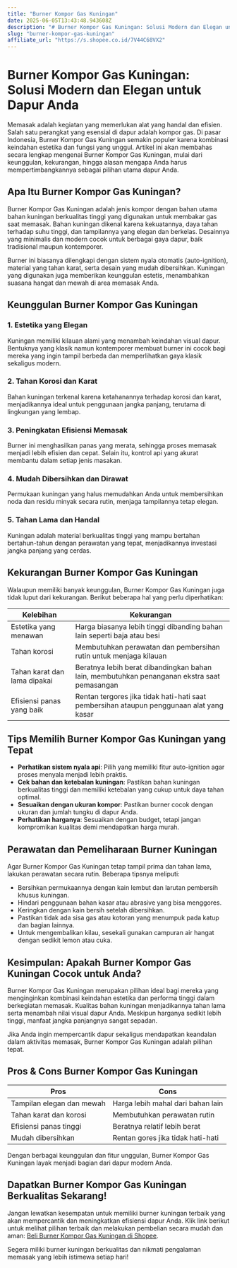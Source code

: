 ```yaml
---
title: "Burner Kompor Gas Kuningan"
date: 2025-06-05T13:43:48.943608Z
description: "# Burner Kompor Gas Kuningan: Solusi Modern dan Elegan untuk Dapur Anda..."
slug: "burner-kompor-gas-kuningan"
affiliate_url: "https://s.shopee.co.id/7V44C68VX2"
---
```

# Burner Kompor Gas Kuningan: Solusi Modern dan Elegan untuk Dapur Anda

Memasak adalah kegiatan yang memerlukan alat yang handal dan efisien. Salah satu perangkat yang esensial di dapur adalah kompor gas. Di pasar Indonesia, Burner Kompor Gas Kuningan semakin populer karena kombinasi keindahan estetika dan fungsi yang unggul. Artikel ini akan membahas secara lengkap mengenai Burner Kompor Gas Kuningan, mulai dari keunggulan, kekurangan, hingga alasan mengapa Anda harus mempertimbangkannya sebagai pilihan utama dapur Anda.

## Apa Itu Burner Kompor Gas Kuningan?

Burner Kompor Gas Kuningan adalah jenis kompor dengan bahan utama bahan kuningan berkualitas tinggi yang digunakan untuk membakar gas saat memasak. Bahan kuningan dikenal karena kekuatannya, daya tahan terhadap suhu tinggi, dan tampilannya yang elegan dan berkelas. Desainnya yang minimalis dan modern cocok untuk berbagai gaya dapur, baik tradisional maupun kontemporer.

Burner ini biasanya dilengkapi dengan sistem nyala otomatis (auto-ignition), material yang tahan karat, serta desain yang mudah dibersihkan. Kuningan yang digunakan juga memberikan keunggulan estetis, menambahkan suasana hangat dan mewah di area memasak Anda.

## Keunggulan Burner Kompor Gas Kuningan

### 1. Estetika yang Elegan
Kuningan memiliki kilauan alami yang menambah keindahan visual dapur. Bentuknya yang klasik namun kontemporer membuat burner ini cocok bagi mereka yang ingin tampil berbeda dan memperlihatkan gaya klasik sekaligus modern.

### 2. Tahan Korosi dan Karat
Bahan kuningan terkenal karena ketahanannya terhadap korosi dan karat, menjadikannya ideal untuk penggunaan jangka panjang, terutama di lingkungan yang lembap.

### 3. Peningkatan Efisiensi Memasak
Burner ini menghasilkan panas yang merata, sehingga proses memasak menjadi lebih efisien dan cepat. Selain itu, kontrol api yang akurat membantu dalam setiap jenis masakan.

### 4. Mudah Dibersihkan dan Dirawat
Permukaan kuningan yang halus memudahkan Anda untuk membersihkan noda dan residu minyak secara rutin, menjaga tampilannya tetap elegan.

### 5. Tahan Lama dan Handal
Kuningan adalah material berkualitas tinggi yang mampu bertahan bertahun-tahun dengan perawatan yang tepat, menjadikannya investasi jangka panjang yang cerdas.

## Kekurangan Burner Kompor Gas Kuningan

Walaupun memiliki banyak keunggulan, Burner Kompor Gas Kuningan juga tidak luput dari kekurangan. Berikut beberapa hal yang perlu diperhatikan:

| Kelebihan | Kekurangan |
| --- | --- |
| Estetika yang menawan | Harga biasanya lebih tinggi dibanding bahan lain seperti baja atau besi |
| Tahan korosi | Membutuhkan perawatan dan pembersihan rutin untuk menjaga kilauan |
| Tahan karat dan lama dipakai | Beratnya lebih berat dibandingkan bahan lain, membutuhkan penanganan ekstra saat pemasangan |
| Efisiensi panas yang baik | Rentan tergores jika tidak hati-hati saat pembersihan ataupun penggunaan alat yang kasar |

## Tips Memilih Burner Kompor Gas Kuningan yang Tepat

- **Perhatikan sistem nyala api**: Pilih yang memiliki fitur auto-ignition agar proses menyala menjadi lebih praktis.
- **Cek bahan dan ketebalan kuningan**: Pastikan bahan kuningan berkualitas tinggi dan memiliki ketebalan yang cukup untuk daya tahan optimal.
- **Sesuaikan dengan ukuran kompor**: Pastikan burner cocok dengan ukuran dan jumlah tungku di dapur Anda.
- **Perhatikan harganya**: Sesuaikan dengan budget, tetapi jangan kompromikan kualitas demi mendapatkan harga murah.

## Perawatan dan Pemeliharaan Burner Kuningan

Agar Burner Kompor Gas Kuningan tetap tampil prima dan tahan lama, lakukan perawatan secara rutin. Beberapa tipsnya meliputi:

- Bersihkan permukaannya dengan kain lembut dan larutan pembersih khusus kuningan.
- Hindari penggunaan bahan kasar atau abrasive yang bisa menggores.
- Keringkan dengan kain bersih setelah dibersihkan.
- Pastikan tidak ada sisa gas atau kotoran yang menumpuk pada katup dan bagian lainnya.
- Untuk mengembalikan kilau, sesekali gunakan campuran air hangat dengan sedikit lemon atau cuka.

## Kesimpulan: Apakah Burner Kompor Gas Kuningan Cocok untuk Anda?

Burner Kompor Gas Kuningan merupakan pilihan ideal bagi mereka yang menginginkan kombinasi keindahan estetika dan performa tinggi dalam berkegiatan memasak. Kualitas bahan kuningan menjadikannya tahan lama serta menambah nilai visual dapur Anda. Meskipun harganya sedikit lebih tinggi, manfaat jangka panjangnya sangat sepadan.

Jika Anda ingin mempercantik dapur sekaligus mendapatkan keandalan dalam aktivitas memasak, Burner Kompor Gas Kuningan adalah pilihan tepat.

## Pros & Cons Burner Kompor Gas Kuningan

| **Pros** | **Cons** |
| --- | --- |
| Tampilan elegan dan mewah | Harga lebih mahal dari bahan lain |
| Tahan karat dan korosi | Membutuhkan perawatan rutin |
| Efisiensi panas tinggi | Beratnya relatif lebih berat |
| Mudah dibersihkan | Rentan gores jika tidak hati-hati |

Dengan berbagai keunggulan dan fitur unggulan, Burner Kompor Gas Kuningan layak menjadi bagian dari dapur modern Anda.

## Dapatkan Burner Kompor Gas Kuningan Berkualitas Sekarang!

Jangan lewatkan kesempatan untuk memiliki burner kuningan terbaik yang akan mempercantik dan meningkatkan efisiensi dapur Anda. Klik link berikut untuk melihat pilihan terbaik dan melakukan pembelian secara mudah dan aman: [Beli Burner Kompor Gas Kuningan di Shopee](https://s.shopee.co.id/7V44C68VX2).

Segera miliki burner kuningan berkualitas dan nikmati pengalaman memasak yang lebih istimewa setiap hari!
